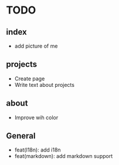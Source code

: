 # TODO

## index

* add picture of me

## projects

* Create page
* Write text about projects

## about

* Improve wih color

## General

* feat(I18n): add i18n
* feat(markdown): add markdown support

